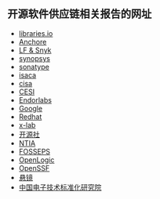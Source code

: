## 开源软件供应链相关报告的网址


- [libraries.io](https://libraries.io/)
- [Anchore](https://anchore.com/)
- [LF & Snyk](https://www.linuxfoundation.org/)
- [synopsys](https://www.synopsys.com/)
- [sonatype](https://www.sonatype.com/)
- [isaca](https://www.isaca.org/)
- [cisa](https://www.cisa.gov/)
- [CESI]()
- [Endorlabs]()
- [Google]()
- [Redhat]()
- [x-lab]()
- [开源社]()
- [NTIA]()
- [FOSSEPS]()
- [OpenLogic]()
- [OpenSSF]()
- [悬镜]()
- [中国电子技术标准化研究院]()